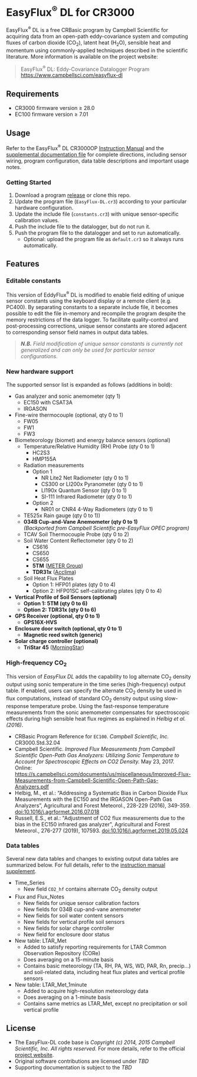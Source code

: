 # EasyFlux<sup>&reg;</sup> DL for CR3000

EasyFlux<sup>&reg;</sup> DL is a free CRBasic program by Campbell Scientific for
acquiring data from an open-path eddy-covariance system and computing fluxes of 
carbon dioxide (CO<sub>2</sub>), latent heat (H<sub>2</sub>O), sensible heat and momentum 
using commonly-applied techniques described in the scientific literature. 
More information is available on the project website: 

> EasyFlux<sup>&reg;</sup> DL: Eddy-Covariance Datalogger Program  
> <https://www.campbellsci.com/easyflux-dl>

## Requirements

* CR3000 firmware version &ge; 28.0
* EC100 firmware version &ge; 7.01

## Usage

Refer to the EasyFlux<sup>&reg;</sup> DL CR3000OP [Instruction Manual][#csi-manual]
and the [supplemental documentation file](doc/readme.md) for complete directions,
including sensor wiring, program configuration, data table descriptions and important usage notes. 

### Getting Started

1. Download a program [release][#gh-release] or clone this repo.
1. Update the program file (`EasyFlux-DL.cr3`) according to your particular hardware configuration.
1. Update the include file (`constants.cr3`) with unique sensor-specific calibration values.
1. Push the include file to the datalogger, but do not run it.
1. Push the program file to the datalogger and set to run automatically.
    * Optional: upload the program file as `default.cr3` so it always runs automatically.

[#csi-manual]: https://s.campbellsci.com/documents/us/manuals/easyflux-dl.pdf
[#gh-release]: https://github.com/wsular/EasyFlux-DL/releases/

## Features

### Editable constants

This version of EddyFlux<sup>&reg;</sup> DL is modified to enable field editing of unique sensor constants using the keyboard display or a remote client (e.g. PC400).
By separating constants to a separate include file, it becomes possible to edit the file in-memory and recompile the program despite the memory restrictions of the data logger.
To facilitate quality-control and post-processing corrections, unique sensor constants are stored adjacent to corresponding sensor field names in output data tables.

> ***N.B.** Field modification of unique sensor constants is currently not generalized and can only be used for particular sensor configurations.*

### New hardware support

The supported sensor list is expanded as follows (additions in bold):

* Gas analyzer and sonic anemometer (qty 1)
    * EC150 with CSAT3A
    * IRGASON
* Fine-wire thermocouple (optional, qty 0 to 1)
    * FW05
    * FW1
    * FW3
* Biometeorology (biomet) and energy balance sensors (optional)
    * Temperature/Relative Humidity (RH) Probe (qty 0 to 1)
        * HC2S3
        * HMP155A
    * Radiation measurements
        * Option 1
            * NR Lite2 Net Radiometer (qty 0 to 1)
            * CS300 or LI200x Pyranometer (qty 0 to 1)
            * LI190x Quantum Sensor (qty 0 to 1)
            * SI-111 Infrared Radiometer (qty 0 to 1)
        * Option 2
            * NR01 or CNR4 4-Way Radiometers (qty 0 to 1)
    * TE525x Rain gauge (qty 0 to 1))
    * **034B Cup-and-Vane Anemometer (qty 0 to 1)**<br/>*(Backported from Campbell Scientific pre-EasyFlux OPEC program)*
    * TCAV Soil Thermocouple Probe (qty 0 to 2)
    * Soil Water Content Reflectometer (qty 0 to 2)
        * CS616
        * CS650
        * CS655
        * **5TM** ([METER Group](https://metergroup.com/))
        * **TDR31x** ([Acclima](https://acclima.com/))
    * Soil Heat Flux Plates
        * Option 1: HFP01 plates (qty 0 to 4)
        * Option 2: HFP01SC self-calibrating plates (qty 0 to 4)
* **Vertical Profile of Soil Sensors (optional)**
    * **Option 1: 5TM (qty 0 to 6)**
    * **Option 2: TDR31x (qty 0 to 6)**
* **GPS Receiver (optional, qty 0 to 1)**
    * **GPS16X-HVS**
* **Enclosure door switch (optional, qty 0 to 1)**
    * **Magnetic reed switch (generic)**
* **Solar charge controller (optional)**
    * **TriStar 45** ([MorningStar](https://www.morningstarcorp.com/))

### High-frequency CO<sub>2</sub>

This version of *EasyFlux DL* adds the capability to log alternate CO<sub>2</sub> density output using sonic temperature in the time series (high-frequency) output table. 
If enabled, users can specify the alternate CO<sub>2</sub> density be used in flux computations, instead of standard CO<sub>2</sub> density output using slow-response temperature probe.
Using the fast-response temperature measurements from the sonic anemometer compensates for spectroscopic effects during high sensible heat flux regimes
as explained in *Helbig et al. (2016)*.

* CRBasic Program Reference for `EC100`. *Campbell Scientific, Inc.* CR3000.Std.32.04
* Campbell Scientific. *Improved Flux Measurements from Campbell Scientific Open-Path Gas Analyzers: Utilizing Sonic Temperature to Account for Spectroscopic Effects on CO2 Density.* May 23, 2017. Online:
  <https://s.campbellsci.com/documents/us/miscellaneous/Improved-Flux-Measurements-from-Campbell-Scientific-Open-Path-Gas-Analyzers.pdf>
* Helbig, M., et al.: “Addressing a Systematic Bias in Carbon Dioxide Flux Measurements with the EC150 and the IRGASON Open-Path Gas Analyzers”, Agricultural and Forest Meteorol., 228-229 (2016), 349-359. [doi:10.1016/j.agrformet.2016.07.018](https://doi.org/10.1016/j.agrformet.2016.07.018)
* Russell, E.S., et al.: "Adjustment of CO2 flux measurements due to the bias in the EC150 infrared gas analyzer", Agricultural and Forest Meteorol., 276-277 (2019), 107593. [doi:10.1016/j.agrformet.2019.05.024](https://doi.org/10.1016/j.agrformet.2019.05.024)

### Data tables

Several new data tables and changes to existing output data tables are summarized below.
For full details, refer to the [instruction manual supplement](doc/readme.md).

* Time_Series
    * New field `CO2_hf` contains alternate CO<sub>2</sub> density output
* Flux and Flux_Notes
    * New fields for unique sensor calibration factors
    * New fields for 034B cup-and-vane anemometer
    * New fields for soil water content sensors
    * New fields for vertical profile soil sensors
    * New fields for solar charge controller
    * New field for enclosure door status
* New table: LTAR_Met 
    * Added to satisfy reporting requirements for LTAR Common Observation Repository (CORe)
    * Does averaging on a 15-minute basis
    * Contains basic meteorology (TA, RH, PA, WS, WD, PAR, Rn, precip...) and soil-related data, including heat flux plates and vertical profile sensors
* New table: LTAR_Met_1minute
    * Added to acquire high-resolution meteorology data
    * Does averaging on a 1-minute basis
    * Contains same metrics as LTAR_Met, except no precipitation or soil vertical profile

## License

* The EasyFlux-DL code base is *Copyright (c) 2014, 2015 Campbell Scientific,
  Inc. All rights reserved.* For more details, refer to the official
  [project website](https://www.campbellsci.com/easyflux-dl).
* Original software contributions are licensed under *TBD*
* Supporting documentation is subject to the *TBD* 
